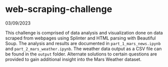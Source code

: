 # web-scraping-challenge

03/09/2023

This challenge is comprised of data analysis and visualization done on data scraped from webpages using Splinter and HTML parsing with Beautiful Soup. The analysis and results are documented in `part_1_mars_news.ipynb` and `part_2_mars_weather.ipynb`. The weather data output as a CSV file can be found in the `output` folder. Alternate solutions to certain questions are provided to gain additional insight into the Mars Weather dataset.
